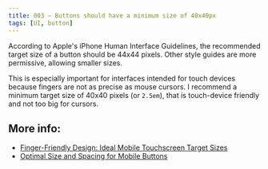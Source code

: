 ```yaml
---
title: 003 — Buttons should have a minimum size of 40x40px
tags: [UI, button]
---
```


According to Apple's iPhone Human Interface Guidelines, the recommended target
size of a button should be 44x44 pixels. Other style guides are more permissive,
allowing smaller sizes.

<!-- more -->

This is especially important for interfaces intended for touch devices because
fingers are not as precise as mouse cursors. I recommend a minimum target size
of 40x40 pixels (or `2.5em`), that is touch-device friendly and not too big for
cursors.

## More info:

- [Finger-Friendly Design: Ideal Mobile Touchscreen Target Sizes](https://www.smashingmagazine.com/2012/02/finger-friendly-design-ideal-mobile-touchscreen-target-sizes/)
- [Optimal Size and Spacing for Mobile Buttons](https://uxmovement.com/mobile/optimal-size-and-spacing-for-mobile-buttons/)
